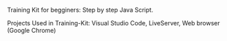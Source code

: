 Training Kit for begginers:
  Step by step Java Script.

Projects Used in Training-Kit:
  Visual Studio Code, LiveServer, Web browser (Google Chrome)
